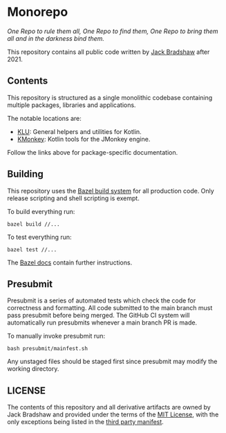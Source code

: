 # Monorepo

*One Repo to rule them all, One Repo to find them, One Repo to bring them all and in the darkness bind them.*

This repository contains all public code written by [Jack Bradshaw](https://jackbradshaw.io) after 2021.

## Contents

This repository is structured as a single monolithic codebase containing multiple packages, libraries and applications.

The notable locations are:

- [KLU](https://github.com/jack-bradshaw/monorepo/tree/main/java/io/jackbradshaw/klu): General helpers and utilities for
  Kotlin.
- [KMonkey](https://github.com/jack-bradshaw/monorepo/tree/main/java/io/jackbradshaw/kmonkey): Kotlin tools for the
  JMonkey engine.

Follow the links above for package-specific documentation.

## Building

This repository uses the [Bazel build system](https://bazel.build) for all production code. Only release scripting and
shell scripting is exempt.

To build everything run:

```
bazel build //...
```

To test everything run:

```
bazel test //...
```

The [Bazel docs](https://bazel.build/docs) contain further instructions.

## Presubmit

Presubmit is a series of automated tests which check the code for correctness and formatting. All code submitted to the
main branch must pass presubmit before being merged. The GitHub CI system will automatically run presubmits whenever
a main branch PR is made.

To manually invoke presubmit run:

```
bash presubmit/mainfest.sh
```

Any unstaged files should be staged first since presubmit may modify the working directory.

## LICENSE

The contents of this repository and all derivative artifacts are owned by Jack Bradshaw and provided under the terms of
the [MIT License](LICENSE), with the only exceptions being listed in the [third party manifest](THIRD_PARTY).